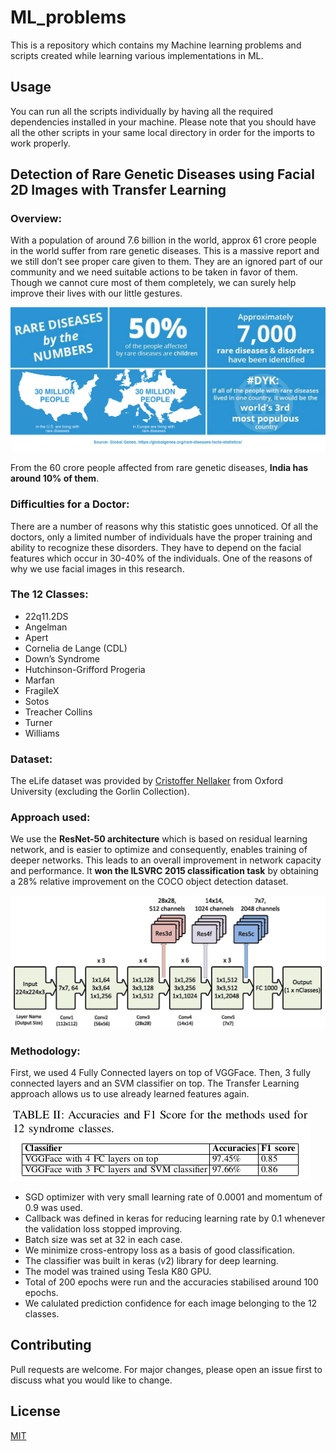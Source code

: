 # ML_problems

This is a repository which contains my Machine learning problems and scripts created while learning various implementations in ML.

## Usage

You can run all the scripts individually by having all the required dependencies installed in your machine. Please note that you should have all the other scripts in your same local directory in order for the imports to work properly.

## Detection of Rare Genetic Diseases using Facial 2D Images with Transfer Learning

### Overview:
With a population of around 7.6 billion in the world, approx 61 crore people in the world suffer from rare genetic diseases. This is a massive report and we still don’t see proper care given to them. They are an ignored part of our community and we need suitable actions to be taken in favor of them. Though we cannot cure most of them completely, we can surely help improve their lives with our little gestures.

![Rare Diseases](/assets/rare_dis.jpg)

From the 60 crore people affected from rare genetic diseases, **India has around 10% of them**.

### Difficulties for a Doctor:
There are a number of reasons why this statistic goes unnoticed. Of all the doctors, only a limited number of individuals have the proper training and ability to recognize these disorders. They have to depend on the facial features which occur in 30-40% of the individuals. One of the reasons of why we use facial images in this research.

### The 12 Classes:
- 22q11.2DS                              
- Angelman
- Apert
- Cornelia de Lange (CDL)
- Down’s Syndrome
- Hutchinson-Grifford Progeria
- Marfan
- FragileX
- Sotos
- Treacher Collins
- Turner
- Williams 


### Dataset:
The eLife dataset was provided by [Cristoffer Nellaker](https://elifesciences.org/articles/02020) from Oxford University (excluding the Gorlin Collection).

### Approach used:
 We use the **ResNet-50 architecture** which is based on residual learning network, and is easier to optimize and consequently, enables training of deeper networks.
This leads to an overall improvement in network capacity and performance.
It **won the ILSVRC 2015 classification task** by obtaining a 28% relative improvement on the COCO object detection dataset.

![ResNet50](/assets/res50.jpg)

### Methodology:
First, we used 4 Fully Connected layers on top of VGGFace.
Then, 3 fully connected layers and an SVM classifier on top.
The Transfer Learning approach allows us to use already learned features again.

![Methods](/assets/methods.png)

- SGD optimizer with very small learning rate of 0.0001 and momentum of 0.9 was used.
- Callback was defined in keras for reducing learning rate by 0.1 whenever the validation loss stopped improving.
- Batch size was set at 32 in each case.
- We minimize cross-entropy loss as a basis of good classification.
- The classifier was built in keras (v2) library for deep learning.
- The model was trained using Tesla K80 GPU.
- Total of 200 epochs were run and the accuracies stabilised around 100 epochs.
- We calulated prediction confidence for each image belonging to the 12 classes.



## Contributing
Pull requests are welcome. For major changes, please open an issue first to discuss what you would like to change.


## License
[MIT](https://choosealicense.com/licenses/mit/)